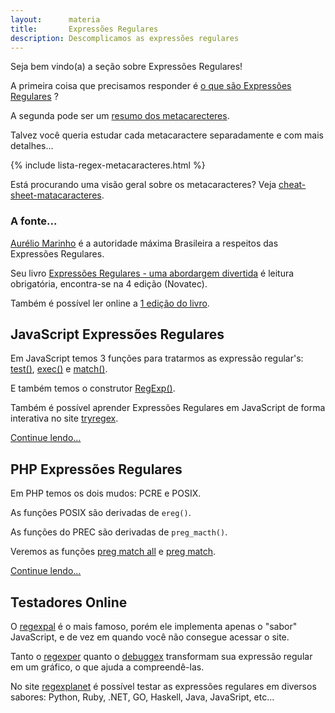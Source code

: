 ```yaml
---
layout:      materia
title:       Expressões Regulares
description: Descomplicamos as expressões regulares
---
```


Seja bem vindo(a) a seção sobre Expressões Regulares!

A primeira coisa que precisamos responder é [o que são Expressões Regulares](expressoes-regulares/) ?   

A segunda pode ser um [resumo dos metacarecteres](/regex/metacaracteres/).

Talvez você queria estudar cada metacaractere separadamente e com mais detalhes...

{% include lista-regex-metacaracteres.html %}

Está procurando uma visão geral sobre os metacaracteres? Veja [cheat-sheet-matacaracteres](/regex/cheat-sheet-matacaracteres/).


### A fonte...

[Aurélio Marinho](http://aurelio.net/regex/ "link-externo") é a autoridade máxima Brasileira a respeitos das Expressões
Regulares.

Seu livro [Expressões Regulares - uma abordargem divertida](http://www.piazinho.com.br/ "link-externo") é leitura obrigatória,
encontra-se na 4 edição
(Novatec).

Também é possível ler online a [1 edição do livro](http://aurelio.net/regex/guia/ "link-externo").



JavaScript Expressões Regulares
---

Em JavaScript temos 3 funções para tratarmos as expressão regular's: 
[test()](/javascript/refs/pattern-test/), 
[exec()](/javascript/refs/pattern-exec/) e 
[match()](/javascript/refs/string-match/).

E também temos o construtor [RegExp()](/javascript/refs/regexp/).

Também é possível aprender Expressões Regulares em JavaScript de forma interativa no site [tryregex](http://tryregex.com/ "link-externo").

[Continue lendo...](/regex/javascript-expressoes-regulares/)



PHP Expressões Regulares
---

Em PHP temos os dois mudos: PCRE e POSIX.

As funções POSIX são derivadas de `ereg()`.

As funções do PREC são derivadas de `preg_macth()`.

Veremos as funções
[preg match all](/php/preg-match-all-basico/ "O básico sobre a função preg match all") e
[preg match](/php/preg-match-basico/ "O básico sobre a função preg match").

[Continue lendo...](/regex/php-expressoes-regulares/)



Testadores Online
---

O [regexpal](http://regexpal.com/ "link-externo") é o mais famoso, porém ele implementa apenas o "sabor" JavaScript, e de vez
em quando você não consegue acessar o site.

Tanto o [regexper](http://www.regexper.com/ "link-externo") quanto o [debuggex](https://www.debuggex.com/ "link-externo")
transformam sua expressão regular em um gráfico, o que ajuda a compreendê-las.

No site [regexplanet](http://www.regexplanet.com/ "link-externo") é possível testar as expressões regulares em diversos
sabores: Python, Ruby, .NET, GO, Haskell, Java, JavaSript, etc...

